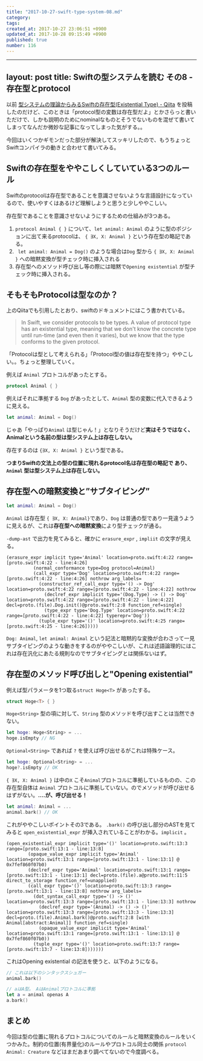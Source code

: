 ```yaml
---
title: "2017-10-27-swift-type-system-08.md"
category: 
tags: 
created_at: 2017-10-27 23:06:51 +0900
updated_at: 2017-10-28 09:15:49 +0900
published: true
number: 116
---
```


---
layout: post
title:  Swiftの型システムを読む その8 - 存在型とprotocol
---

以前  [型システムの理論からみるSwiftの存在型(Existential Type) - Qiita](https://qiita.com/ukitaka/items/a993b5d7ed5ae84b1b52) を投稿したのだけど、このときは「protocol型の変数は存在型だよ」とかさらっと書いただけで、しかも説明のためにnominalなものとそうでないものを混ぜて書いてしまってなんだか微妙な記事になってしまった気がする。。

今回はいくつかギモンだった部分が解決してスッキリしたので、もうちょっとSwiftコンパイラの動きと合わせて書いてみる。

## Swiftの存在型をややこしくしていている3つのルール
 
Swiftのprotocolは存在型であることを意識させないような言語設計になっているので、使いやすくはあるけど理解しようと思うと少しややこしい。

存在型であることを意識させないようにするための仕組みが3つある。

1. `protocol Animal { }` について、`let animal: Animal` のように型のポジションに出て来るprotocolは、 `{ ∃X, X: Animal }` という存在型の略記である。
2. ` let animal: Animal = Dog()` のような場合は`Dog` 型から `{ ∃X, X: Animal }` への暗黙変換が型チェック時に挿入される
3. 存在型へのメソッド呼び出し等の際には暗黙で`Opening existential` が型チェック時に挿入される。


## そもそもProtocolは型なのか？
上のQiitaでも引用したとおり、swiftのドキュメントにはこう書かれている。

>  In Swift, we consider protocols to be types. A value of protocol type has an existential type, meaning that we don't know the concrete type until run-time (and even then it varies), but we know that the type conforms to the given protocol.


「Protocolは型として考えられる」「Protocol型の値は存在型を持つ」ややこしい。。ちょっと整理していく。

例えば `Animal` プロトコルがあったとする。

```swift
protocol Animal { }
```

例えばそれに準拠する `Dog` があったとして、`Animal` 型の変数に代入できるように見える。

```swift
let animal: Animal = Dog()
```

じゃあ「やっぱり`Animal` は型じゃん！」となりそうだけど**実はそうではなく、Animalという名前の型は型システム上は存在しない。**

存在するのは `{∃X, X: Animal }` という型である。

**つまりSwiftの文法上の型の位置に現れるprotocol名は存在型の略記で あり、`Animal` 型は型システム上は存在しない。**


## 存在型への暗黙変換と”サブタイピング”

```swift
let animal: Animal = Dog()
```

`Animal` は存在型 `{ ∃X, X: Animal}`であり、`Dog` は普通の型であり一見違うように見えるが、これは**存在型への暗黙変換**により型チェックが通る。

`-dump-ast` で出力を見てみると、確かに `erasure_expr` , `impliit` の文字が見える。 

```
(erasure_expr implicit type='Animal' location=proto.swift:4:22 range=[proto.swift:4:22 - line:4:26]
          (normal_conformance type=Dog protocol=Animal)
          (call_expr type='Dog' location=proto.swift:4:22 range=[proto.swift:4:22 - line:4:26] nothrow arg_labels=
            (constructor_ref_call_expr type='() -> Dog' location=proto.swift:4:22 range=[proto.swift:4:22 - line:4:22] nothrow
              (declref_expr implicit type='(Dog.Type) -> () -> Dog' location=proto.swift:4:22 range=[proto.swift:4:22 - line:4:22] decl=proto.(file).Dog.init()@proto.swift:2:8 function_ref=single)
              (type_expr type='Dog.Type' location=proto.swift:4:22 range=[proto.swift:4:22 - line:4:22] typerepr='Dog'))
            (tuple_expr type='()' location=proto.swift:4:25 range=[proto.swift:4:25 - line:4:26]))))
```

`Dog: Animal`,  `let animal: Animal` という記法と暗黙的な変換が合わさって一見サブタイピングのような動きをするのがややこしいが、これは述語論理的にはこれは存在汎化にあたる規則なのでサブタイピングとは関係ないはず。

## 存在型のメソッド呼び出しと"Opening existential"

例えば型パラメータを1つ取る`struct Hoge<T>` があったする。

```swift
struct Hoge<T> { }
```

`Hoge<String>` 型の項に対して、`String` 型のメソッドを呼び出すことは当然できない。

```swift
let hoge: Hoge<String> = ...
hoge.isEmpty // NG
```

`Optional<String>` であれば `?` を使えば呼び出せるがこれは特殊ケース。

```swift
let hoge: Optional<String> = ...
hoge?.isEmpty // OK
```

`{ ∃X, X: Animal }` は中の`X` こそ`Animal`プロトコルに準拠しているものの、この存在型自体は `Animal` プロトコルに準拠していない。のでメソッドが呼び出せるはずがない。**….が、呼び出せる！** 

```swift
let animal: Animal = ...
animal.bark() // OK
```

これがややこしいポイントその3である。
`.bark()` の呼び出し部分のASTを見てみると `open_existential_expr` が挿入されていることがわかる。`implicit` 。

```
(open_existential_expr implicit type='()' location=proto.swift:13:3 range=[proto.swift:13:1 - line:13:8]
        (opaque_value_expr implicit type='Animal' location=proto.swift:13:1 range=[proto.swift:13:1 - line:13:1] @ 0x7fef860f07b0)
        (declref_expr type='Animal' location=proto.swift:13:1 range=[proto.swift:13:1 - line:13:1] decl=proto.(file).a@proto.swift:11:5 direct_to_storage function_ref=unapplied)
        (call_expr type='()' location=proto.swift:13:3 range=[proto.swift:13:1 - line:13:8] nothrow arg_labels=
          (dot_syntax_call_expr type='() -> ()' location=proto.swift:13:3 range=[proto.swift:13:1 - line:13:3] nothrow
            (declref_expr type='(Animal) -> () -> ()' location=proto.swift:13:3 range=[proto.swift:13:3 - line:13:3] decl=proto.(file).Animal.bark()@proto.swift:2:8 [with Animal[abstract:Animal]] function_ref=single)
            (opaque_value_expr implicit type='Animal' location=proto.swift:13:1 range=[proto.swift:13:1 - line:13:1] @ 0x7fef860f07b0))
          (tuple_expr type='()' location=proto.swift:13:7 range=[proto.swift:13:7 - line:13:8]))))))
```

これはOpening existential の記法を使うと、以下のようになる。

```swift
// これは以下のシンタックスシュガー
animal.bark()

// aはA型。 AはAnimalプロトコルに準拠
let a = animal openas A
a.bark()
```

## まとめ
今回は型の位置に現れるプロトコルについてのルールと暗黙変換のルールをいくつかみた。制約の位置(有界量化)のルールやプロトコル同士の関係 `protocol Animal: Creature` などはまだあまり調べてないので今度調べる。


